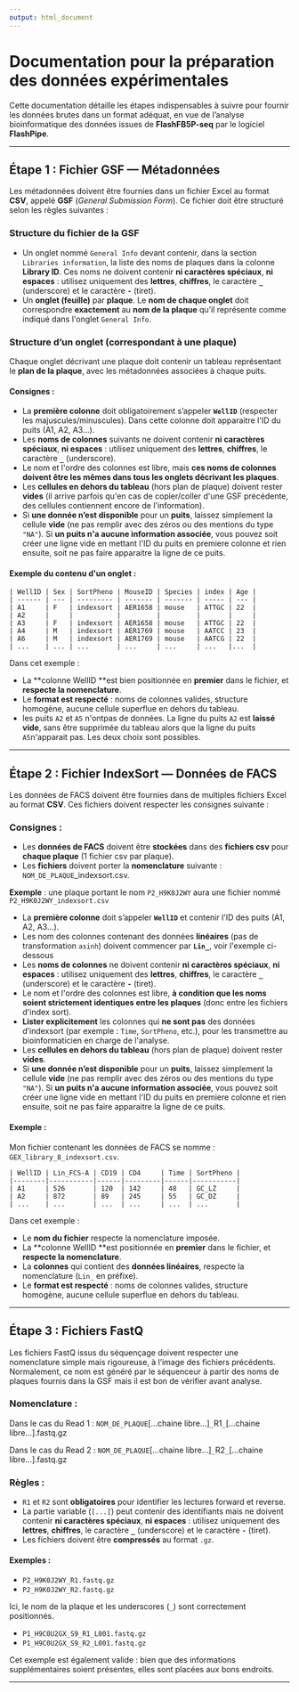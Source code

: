 ```yaml
---
output: html_document
---
```


# Documentation pour la préparation des données expérimentales

Cette documentation détaille les étapes indispensables à suivre pour fournir les données brutes dans un format adéquat, en vue de l’analyse bioinformatique des données issues de **FlashFB5P-seq** par le logiciel **FlashPipe**.

---

## Étape 1 : Fichier GSF — Métadonnées

Les métadonnées doivent être fournies dans un fichier Excel au format **CSV**, appelé **GSF** (*General Submission Form*). Ce fichier doit être structuré selon les règles suivantes :

### Structure du fichier de la GSF

- Un onglet nommé `General Info` devant contenir, dans la section `Libraries information`, la liste des noms de plaques dans la colonne **Library ID**. Ces noms ne doivent contenir **ni caractères spéciaux**, **ni espaces** : utilisez uniquement des **lettres**, **chiffres**, le caractère **`_`** (underscore) et le caractère **`-`** (tiret).
- Un **onglet (feuille)** par **plaque**. Le **nom de chaque onglet** doit correspondre **exactement** au **nom de la plaque** qu’il représente comme indiqué dans l'onglet `General Info`.


### Structure d’un onglet (correspondant à une plaque)

Chaque onglet décrivant une plaque doit contenir un tableau représentant le **plan de la plaque**, avec les métadonnées associées à chaque puits.

#### Consignes :

- La **première colonne** doit obligatoirement s’appeler **`WellID`** (respecter les majuscules/minuscules). Dans cette colonne doit apparaitre l'ID du puits (A1, A2, A3...).
- Les **noms de colonnes** suivants ne doivent contenir **ni caractères spéciaux**, **ni espaces** : utilisez uniquement des **lettres**, **chiffres**, le caractère **`_`** (underscore).
- Le nom et l'ordre des colonnes est libre, mais **ces noms de colonnes doivent être les mêmes dans tous les onglets décrivant les plaques**.
- Les **cellules en dehors du tableau** (hors plan de plaque) doivent rester **vides** (il arrive parfois qu'en cas de copier/coller d'une GSF précédente, des cellules contiennent encore de l'information).
- Si **une donnée n’est disponible** pour un **puits**, laissez simplement la cellule **vide** (ne pas remplir avec des zéros ou des mentions du type `"NA"`). Si **un puits n'a aucune information associée**, vous pouvez soit créer une ligne vide en mettant l'ID du puits en premiere colonne et rien ensuite, soit ne pas faire apparaitre la ligne de ce puits.

#### Exemple du contenu d'un onglet :

```
| WellID | Sex | SortPheno | MouseID | Species | index | Age |
| ------ | --- | --------- | ------- | ------- | ----- | --- | 
| A1     | F   | indexsort | AER1658 | mouse   | ATTGC | 22  |
| A2     |     |           |         |         |       |     |
| A3     | F   | indexsort | AER1658 | mouse   | ATTGC | 22  |
| A4     | M   | indexsort | AER1769 | mouse   | AATCC | 23  | 
| A6     | M   | indexsort | AER1769 | mouse   | AATCG | 22  | 
| ...    | ... | ...       | ...     | ...     | ...   |...  |
```

Dans cet exemple :

- La **colonne WellID **est bien positionnée en **premier** dans le fichier, et **respecte la nomenclature**.
- Le **format est respecté** : noms de colonnes valides, structure homogène, aucune cellule superflue en dehors du tableau.
- les puits `A2` et `A5` n'ontpas de données. La ligne du puits `A2` est **laissé vide**, sans être supprimée du tableau alors que la ligne du puits `A5`n'apparait pas. Les deux choix sont possibles.


---

## Étape 2 : Fichier IndexSort — Données de FACS

Les données de FACS doivent être fournies dans de multiples fichiers Excel au format **CSV**. Ces fichiers doivent respecter les consignes suivante :

### Consignes :

- Les **données de FACS** doivent être **stockées** dans des **fichiers csv** pour **chaque plaque** (1 fichier csv par plaque).
- Les **fichiers** doivent porter la **nomenclature** suivante : `NOM_DE_PLAQUE`_indexsort.csv.

**Exemple** : une plaque portant le nom `P2_H9K0J2WY` aura une fichier nommé `P2_H9K0J2WY_indexsort.csv`

- La **première colonne** doit s’appeler **`WellID`** et contenir l'ID des puits  (A1, A2, A3...).
- Les nom des colonnes contenant des données **linéaires** (pas de transformation `asinh`) doivent commencer par **`Lin_`**, voir l'exemple ci-dessous
- Les **noms de colonnes** ne doivent contenir **ni caractères spéciaux**, **ni espaces** : utilisez uniquement des **lettres**, **chiffres**, le caractère **`_`** (underscore) et le caractère **`-`** (tiret).
- Le nom et l'ordre des colonnes est libre, **à condition que les noms soient strictement identiques entre les plaques** (donc entre les fichiers d'index sort).
- **Lister explicitement** les colonnes qui **ne sont pas** des données d’indexsort (par exemple : `Time`, `SortPheno`, etc.), pour les transmettre au bioinformaticien en charge de l'analyse.
- Les **cellules en dehors du tableau** (hors plan de plaque) doivent rester **vides**.
- Si **une donnée n’est disponible** pour un **puits**, laissez simplement la cellule **vide** (ne pas remplir avec des zéros ou des mentions du type `"NA"`). Si **un puits n'a aucune information associée**, vous pouvez soit créer une ligne vide en mettant l'ID du puits en premiere colonne et rien ensuite, soit ne pas faire apparaitre la ligne de ce puits.

#### Exemple :

Mon fichier contenant les données de FACS se nomme : `GEX_library_8_indexsort.csv`.

```
| WellID | Lin_FCS-A | CD19 | CD4     | Time | SortPheno |
|--------|-----------|------|---------|------|-----------|
| A1     | 526       | 120  | 142     | 48   | GC_LZ     |
| A2     | 872       | 89   | 245     | 55   | GC_DZ     |
| ...    | ...       | ...  | ...     | ...  | ...       |
```

Dans cet exemple :

- Le **nom du fichier** respecte la nomenclature imposée.
- La **colonne WellID **est positionnée en **premier** dans le fichier, et **respecte la nomenclature**.
- La **colonnes** qui contient des **données linéaires**, respecte la nomenclature (`Lin_` en préfixe).
- Le **format est respecté** : noms de colonnes valides, structure homogène, aucune cellule superflue en dehors du tableau.

---

## Étape 3 : Fichiers FastQ

Les fichiers FastQ issus du séquençage doivent respecter une nomenclature simple mais rigoureuse, à l’image des fichiers précédents. Normalement, ce nom est généré par le séquenceur à partir des noms de plaques fournis dans la GSF mais il est bon de vérifier avant analyse.

### Nomenclature :

Dans le cas du Read 1 :
`NOM_DE_PLAQUE`[...chaine libre...]`_`R1`_`[...chaine libre...].fastq.gz

Dans le cas du Read 2 :
`NOM_DE_PLAQUE`[...chaine libre...]`_`R2`_`[...chaine libre...].fastq.gz

### Règles :

- `R1` et `R2` sont **obligatoires** pour identifier les lectures forward et reverse.
- La partie variable (`[...]`) peut contenir des identifiants mais ne doivent contenir **ni caractères spéciaux**, **ni espaces** : utilisez uniquement des **lettres**, **chiffres**, le caractère **`_`** (underscore) et le caractère **`-`** (tiret).
- Les fichiers doivent être **compressés** au format `.gz`.

#### Exemples :

- `P2_H9K0J2WY_R1.fastq.gz`
- `P2_H9K0J2WY_R2.fastq.gz`

Ici, le nom de la plaque et les underscores (`_`) sont correctement positionnés.

- `P1_H9C0U2GX_S9_R1_L001.fastq.gz`
- `P1_H9C0U2GX_S9_R2_L001.fastq.gz`

Cet exemple est également valide : bien que des informations supplémentaires soient présentes, elles sont placées aux bons endroits.

---

